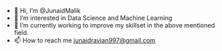 - 👋 Hi, I’m @JunaidMalik
- 👀 I’m interested in Data Science and Machine Learning
- 🌱 I’m currently working to improve my skillset in the above mentioned field.
- 📫 How to reach me junaidravian997@gmail.com

<!---
JunaidMalik997/JunaidMalik997 is a ✨ special ✨ repository because its `README.md` (this file) appears on your GitHub profile.
You can click the Preview link to take a look at your changes.
--->
